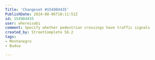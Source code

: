 ```yaml
---
Title: 'Changeset #154904435'
PublishDate: 2024-08-06T18:11:51Z
id: 154904435
user: whereisabi
comment: Specify whether pedestrian crossings have traffic signals
created_by: StreetComplete 58.2
tags:
- Montenegro
- Budva

---
```

